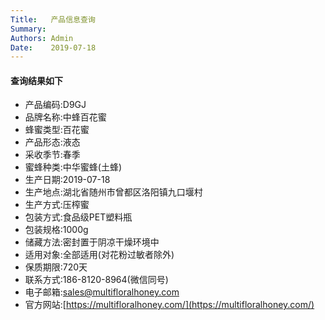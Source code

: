 ```yaml
---
Title:   产品信息查询
Summary: 
Authors: Admin
Date:    2019-07-18
---
```


#### 查询结果如下

* 产品编码:D9GJ
* 品牌名称:中蜂百花蜜
* 蜂蜜类型:百花蜜
* 产品形态:液态
* 采收季节:春季
* 蜜蜂种类:中华蜜蜂(土蜂)
* 生产日期:2019-07-18
* 生产地点:湖北省随州市曾都区洛阳镇九口堰村
* 生产方式:压榨蜜
* 包装方式:食品级PET塑料瓶
* 包装规格:1000g
* 储藏方法:密封置于阴凉干燥环境中
* 适用对象:全部适用(对花粉过敏者除外)
* 保质期限:720天
* 联系方式:186-8120-8964(微信同号)
* 电子邮箱:sales@multifloralhoney.com
* 官方网站:[https://multifloralhoney.com/](https://multifloralhoney.com/)

